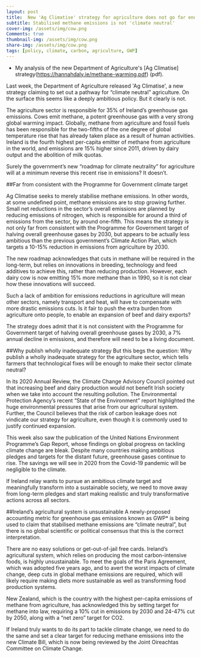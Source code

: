 ```yaml
---
layout: post
title:  New 'Ag Climatise' strategy for agriculture does not go far enough
subtitle: Stabilised methane emissions is not 'climate neutral'
cover-img: /assets/img/cow.png
Comments: true
thumbnail-img: /assets/img/cow.png
share-img: /assets/img/cow.png
tags: [policy, climate, carbon, agriculture, GWP]
---
```


* My analysis of the new Department of Agriculture's [Ag Climatise] strategy(https://hannahdaly.ie/methane-warming.pdf) (pdf).

Last week, the Department of Agriculture released 'Ag Climatise', a new strategy claiming to set out a pathway for “climate neutral” agriculture. On the surface this seems like a deeply ambitious policy. But it clearly is not.

The agriculture sector is responsible for 35% of Ireland’s greenhouse gas emissions. Cows emit methane, a potent greenhouse gas with a very strong global warming impact. Globally, methane from agriculture and fossil fuels has been responsible for the two-fifths of the one degree of global temperature rise that has already taken place as a result of human activities. Ireland is the fourth highest per-capita emitter of methane from agriculture in the world, and emissions are 15% higher since 2011, driven by dairy output and the abolition of milk quotas.

Surely the government’s new “roadmap for climate neutrality” for agriculture will at a minimum reverse this recent rise in emissions?
It doesn’t.

##Far from consistent with the Programme for Government climate target

Ag Climatise seeks to merely stabilise methane emissions. In other words, at some undefined point, methane emissions are to stop growing further. Small net reductions in the sector’s overall emissions are planned by reducing emissions of nitrogen, which is responsible for around a third of emissions from the sector, by around one-fifth.
This means the strategy is not only far from consistent with the Programme for Government target of halving overall greenhouse gases by 2030, but appears to be actually less ambitious than the previous government’s Climate Action Plan, which targets a 10-15% reduction in emissions from agriculture by 2030.

The new roadmap acknowledges that cuts in methane will be required in the long-term, but relies on innovations in breeding, technology and feed additives to achieve this, rather than reducing production. However, each dairy cow is now emitting 15% more methane than in 1990, so it is not clear how these innovations will succeed.

Such a lack of ambition for emissions reductions in agriculture will mean other sectors, namely transport and heat, will have to compensate with more drastic emissions cuts. Is it fair to push the extra burden from agriculture onto people, to enable an expansion of beef and dairy exports?

The strategy does admit that it is not consistent with the Programme for Government target of halving overall greenhouse gases by 2030, a 7% annual decline in emissions, and therefore will need to be a living document.

##Why publish wholly inadequate strategy
But this begs the question: Why publish a wholly inadequate strategy for the agriculture sector, which tells farmers that technological fixes will be enough to make their sector climate neutral?

In its 2020 Annual Review, the Climate Change Advisory Council pointed out that increasing beef and dairy production would not benefit Irish society when we take into account the resulting pollution. The Environmental Protection Agency’s recent “State of the Environment” report highlighted the huge environmental pressures that arise from our agricultural system. Further, the Council believes that the risk of carbon leakage does not vindicate our strategy for agriculture, even though it is commonly used to justify continued expansion.

This week also saw the publication of the United Nations Environment Programme’s Gap Report, whose findings on global progress on tackling climate change are bleak. Despite many countries making ambitious pledges and targets for the distant future, greenhouse gases continue to rise. The savings we will see in 2020 from the Covid-19 pandemic will be negligible to the climate.

If Ireland relay wants to pursue an ambitious climate target and meaningfully transform into a sustainable society, we need to move away from long-term pledges and start making realistic and truly transformative actions across all sectors.

##Ireland’s agricultural system is unsustainable
A newly-proposed accounting metric for greenhouse gas emissions known as GWP* is being used to claim that stabilised methane emissions are “climate neutral”, but there is no global scientific or political consensus that this is the correct interpretation.

There are no easy solutions or get-out-of-jail free cards. Ireland’s agricultural system, which relies on producing the most carbon-intensive foods, is highly unsustainable. To meet the goals of the Paris Agreement, which was adopted five years ago, and to avert the worst impacts of climate change, deep cuts in global methane emissions are required, which will likely require making diets more sustainable as well as transforming food production systems.

New Zealand, which is the country with the highest per-capita emissions of methane from agriculture, has acknowledged this by setting target for methane into law, requiring a 10% cut in emissions by 2030 and 24-47% cut by 2050, along with a “net zero” target for CO2.

If Ireland truly wants to do its part to tackle climate change, we need to do the same and set a clear target for reducing methane emissions into the new Climate Bill, which is now being reviewed by the Joint Oireachtas Committee on Climate Change.
